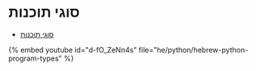# סוגי תוכנות


* [סוגי תוכנות](https://code-maven.com/slides/python/program-types)

{% embed youtube id="d-fO_ZeNn4s" file="he/python/hebrew-python-program-types" %}

